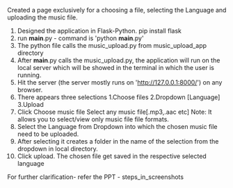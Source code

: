 Created a page exclusively for a choosing a file, selecting the Language 
and uploading the music file.

1. Designed the application in Flask-Python. pip install flask
2. run __main__.py - command is 'python __main__.py'
3. The python file calls the music_upload.py from music_upload_app directory
4. After __main__.py calls the music_upload.py, the application will run on the
   local server which will be showed in the terminal in which the user is running.
5. Hit the server (the server mostly runs on 'http://127.0.0.1:8000/') on any browser.
6. There appears three selections 1.Choose files 2.Dropdown [Language] 3.Upload
7. Click Choose music file Select any music file[.mp3,.aac etc] Note: It allows you to select/view only music file
   file formats.
8. Select the Language from Dropdown into which the chosen music file need to be uploaded.
9. After selecting it creates a folder in the name of the selection
   from the dropdown in local directory.
10. Click upload. The chosen file get saved in the respective selected language

For further clarification- refer the PPT - steps_in_screenshots
